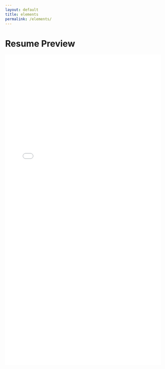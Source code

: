 ```yaml
---
layout: default
title: elements
permalink: /elements/
---
```



<h1> Resume Preview</h1>

<embed src="{{ site.baseurl }}/assets/resume1.pdf" type="application/pdf" width="100%" height="1000px" />
